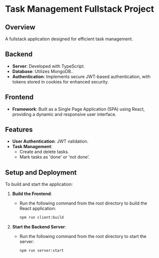 # Task Management Fullstack Project

## Overview

A fullstack application designed for efficient task management.

## Backend

- **Server**: Developed with TypeScript.
- **Database**: Utilizes MongoDB..
- **Authentication**: Implements secure JWT-based authentication, with tokens stored in cookies for enhanced security.

## Frontend

- **Framework**: Built as a Single Page Application (SPA) using React, providing a dynamic and responsive user interface.

## Features

- **User Authentication**: JWT validation.
- **Task Management**:
  - Create and delete tasks.
  - Mark tasks as 'done' or 'not done'.

## Setup and Deployment

To build and start the application:

1. **Build the Frontend**:

   - Run the following command from the root directory to build the React application:
     ```bash
     npm run client:build
     ```

2. **Start the Backend Server**:
   - Run the following command from the root directory to start the server:
     ```bash
     npm run server:start
     ```
